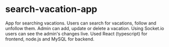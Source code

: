 # search-vacation-app
App for searching vacations. Users can search for vacations, follow and unfollow them. Admin can add, update or delete a vacation.
Using Socket.io users can see the admin's changes live.
Used React (typescript) for frontend, node.js and MySQL for backend.
